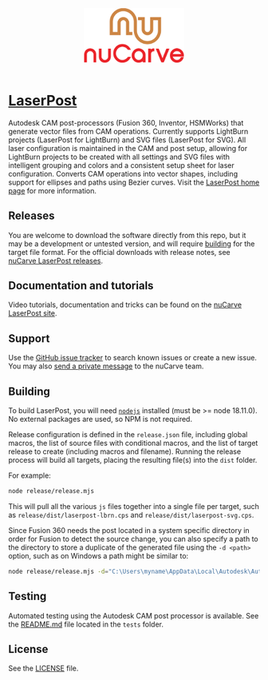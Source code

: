 <div align='center' padding-bottom="200px"><img src="https://github.com/nuCarve/laserpost/raw/main/images/nuCarve-logo-color-vert.svg" width="200px" /></div>
&nbsp;  

# [LaserPost](https://nucarve.com/laserpost) 
Autodesk CAM post-processors (Fusion 360, Inventor, HSMWorks) that generate vector files from CAM operations.  Currently supports LightBurn projects (LaserPost for LightBurn) and SVG files (LaserPost for SVG).  All laser configuration is maintained in the CAM and post setup, allowing for LightBurn projects to be created with all settings and SVG files with intelligent grouping and colors and a consistent setup sheet for laser configuration.  Converts CAM operations into vector shapes, including support for ellipses and paths using Bezier curves.  Visit the [LaserPost home page](https://nucarve.com/laserpost) for more information.

## Releases

You are welcome to download the software directly from this repo, but it may be a development or untested version, and will require [building](#building) for the target file format.  For the official downloads with release notes, see [nuCarve LaserPost releases](https://nucarve.com/laserpost/#releases).

## Documentation and tutorials

Video tutorials, documentation and tricks can be found on the [nuCarve LaserPost site](https://nucarve.com/laserpost/#learning).

## Support

Use the [GitHub issue tracker](https://github.com/nuCarve/laserpost/issues) to search known issues or create a new issue.  You may also [send a private message](https://nucarve.com/contact) to the nuCarve team.

## Building

To build LaserPost, you will need [`nodejs`](https://nodejs.org/en/) installed (must be >= node 18.11.0).  No external packages are used, so NPM is not required.

Release configuration is defined in the `release.json` file, including global macros, the list of source files with conditional macros, and the list of target release to create (including macros and filename).  Running the release process will build all targets, placing the resulting file(s) into the `dist` folder.

For example:

```sh
node release/release.mjs
```

This will pull all the various `js` files together into a single file per target, such as `release/dist/laserpost-lbrn.cps` and `release/dist/laserpost-svg.cps`.

Since Fusion 360 needs the post located in a system specific directory in order for Fusion to detect the source change, you can also specify a path to the directory to store a duplicate of the generated file using the `-d <path>` option, such as on Windows a path might be similar to:

```sh
node release/release.mjs -d="C:\Users\myname\AppData\Local\Autodesk\Autodesk Fusion 360\32TABC6DD2N8Q\W.login\M\D23203423432806\CAMPosts"
```

## Testing

Automated testing using the Autodesk CAM post processor is available.  See the [README.md](https://github.com/nuCarve/laserpost/raw/main/tests/README.md) file located in the `tests` folder.

## License

See the [LICENSE](LICENSE) file.
